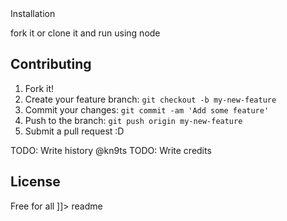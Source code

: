 
<snippet>
  <content><![CDATA[
# ${1:Algorithms}
This repository contains code written during the #the-bigO meet-ups at Andela.

## Installation
fork it or clone it and run using node

## Contributing
1. Fork it!
2. Create your feature branch: `git checkout -b my-new-feature`
3. Commit your changes: `git commit -am 'Add some feature'`
4. Push to the branch: `git push origin my-new-feature`
5. Submit a pull request :D

TODO: Write history
@kn9ts
TODO: Write credits
## License
Free for all
]]></content>
  <tabTrigger>readme</tabTrigger>
</snippet>
